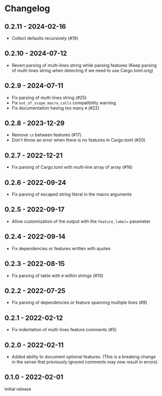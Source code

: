 # Changelog

## 0.2.11 - 2024-02-16

* Collect defaults recursively (#19)

## 0.2.10 - 2024-07-12

* Revert parsing of multi-lines string while parsing features
  (Keep parsing of multi-lines string when detecting if we need to use Cargo.toml.orig)

## 0.2.9 - 2024-07-11

* Fix parsing of multi-lines string (#25)
* Fix `out_of_scope_macro_calls` compatibility warning
* Fix documentation having too many `#` (#22)

## 0.2.8 - 2023-12-29

* Remove `\n` between features (#17)
* Don't throw an error when there is no features in Cargo.toml (#20)

## 0.2.7 - 2022-12-21

* Fix parsing of Cargo.toml with multi-line array of array (#16)

## 0.2.6 - 2022-09-24

* Fix parsing of escaped string literal in the macro arguments

## 0.2.5 - 2022-09-17

* Allow customization of the output with the `feature_label=` parameter

## 0.2.4 - 2022-09-14

* Fix dependencies or features written with quotes

## 0.2.3 - 2022-08-15

* Fix parsing of table with `#` within strings (#10)

## 0.2.2 - 2022-07-25

* Fix parsing of dependencies or feature spanning multiple lines (#9)

## 0.2.1 - 2022-02-12

* Fix indentation of multi-lines feature comments (#5)

## 0.2.0 - 2022-02-11

* Added ability to document optional features. (This is a breaking change in the
  sense that previously ignored comments may now result in errors)

## 0.1.0 - 2022-02-01

Initial release
